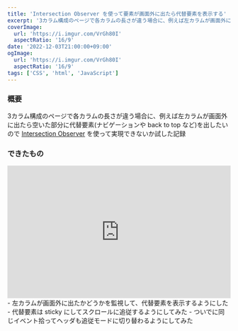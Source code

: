 ```yaml
---
title: 'Intersection Observer を使って要素が画面外に出たら代替要素を表示する'
excerpt: '3カラム構成のページで各カラムの長さが違う場合に、例えば左カラムが画面外に出たら空いた部分に代替要素(ナビゲーションや back to top など)を出したいので Intersection Observer を使って実現できないか試した記録'
coverImage: 
  url: 'https://i.imgur.com/VrGh80I'
  aspectRatio: '16/9'
date: '2022-12-03T21:00:00+09:00'
ogImage:
  url: 'https://i.imgur.com/VrGh80I'
  aspectRatio: '16/9'
tags: ['CSS', 'html', 'JavaScript']
---
```



### 概要

3カラム構成のページで各カラムの長さが違う場合に、例えば左カラムが画面外に出たら空いた部分に代替要素(ナビゲーションや back to top など)を出したいので [Intersection Observer](https://developer.mozilla.org/ja/docs/Web/API/Intersection_Observer_API) を使って実現できないか試した記録

### できたもの

<iframe height="300" style="width: 100%;" scrolling="no" title="Intersection Observer sample" src="https://codepen.io/o-hayato/embed/YzvJYbO?default-tab=html%2Cresult" frameborder="no" loading="lazy" allowtransparency="true" allowfullscreen="true">
  See the Pen <a href="https://codepen.io/o-hayato/pen/YzvJYbO">
  Intersection Observer sample</a> by o-hayato (<a href="https://codepen.io/o-hayato">@o-hayato</a>)
  on <a href="https://codepen.io">CodePen</a>.
</iframe>
- 左カラムが画面外に出たかどうかを監視して、代替要素を表示するようにした
- 代替要素は sticky にしてスクロールに追従するようにしてみた
- ついでに同じイベント拾ってヘッダも追従モードに切り替わるようにしてみた